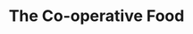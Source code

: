 ---
title: "The Co-operative Food"
url: /chesterfield/the-co-operative-food-2/
shop: supermarket
---